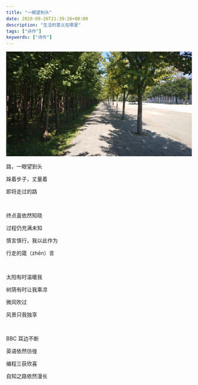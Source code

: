 ```yaml
---
title: "一眼望到头"
date: 2020-09-26T21:39:26+08:00
description: "生活的意义在哪里"
tags: ["诗作"]
keywords: ["诗作"]
---
```


![一眼望到头](/images/poetry-yiyanwangdaotou.jpg)

路，一眼望到头

跺着步子，丈量着

即将走过的路

<br>

终点虽依然知晓

过程仍充满未知

慎言慎行，我以此作为

行走的箴（zhēn）言

<br>

太阳有时温暖我

树荫有时让我乘凉

微风吹过

风景只我独享

<br>

BBC 耳边不断

英语依然彷徨

编程三获欣喜

自知之路依然漫长
